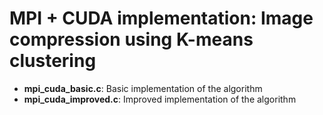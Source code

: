 # MPI + CUDA implementation: Image compression using K-means clustering

* **mpi_cuda_basic.c**: Basic implementation of the algorithm
* **mpi_cuda_improved.c**: Improved implementation of the algorithm